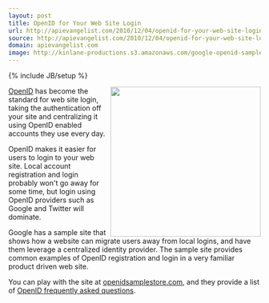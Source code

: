 ```yaml
---
layout: post
title: OpenID for Your Web Site Login
url: http://apievangelist.com/2010/12/04/openid-for-your-web-site-login/
source: http://apievangelist.com/2010/12/04/openid-for-your-web-site-login/
domain: apievangelist.com
image: http://kinlane-productions.s3.amazonaws.com/google-openid-sample-site.jpg
---
```

{% include JB/setup %}<p><a href="http://www.openidsamplestore.com," target="_blank"><img src="http://kinlane-productions.s3.amazonaws.com/google-openid-sample-site.jpg" alt="" width="300" align="right" /></a><a href="http://openid.net/" target="_blank">OpenID</a> has become the standard for web site login, taking the authentication off your site and centralizing it using OpenID enabled accounts they use every day.<p></p>
OpenID makes it easier for users to login to your web site. Local account registration and login probably won't go away for some time, but login using OpenID providers such as Google and Twitter will dominate.<p></p>
Google has a sample site that shows how a website can migrate users away from local logins, and have them leverage a centralized identity provider. The sample site provides common examples of OpenID registration and login in a very familiar product driven web site.<p></p>
You can play with the site at <a href="http://www.openidsamplestore.com" target="_blank">openidsamplestore.com</a>, and they provide a list of <a href="https://sites.google.com/site/oauthgoog/Home/openidsamplesite" target="_blank">OpenID frequently asked questions</a>.</p>
